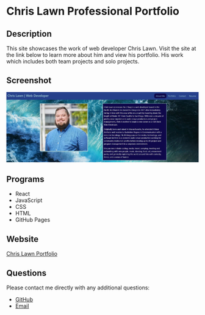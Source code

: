 # Chris Lawn Professional Portfolio 

## **Description**
This site showcases the work of web developer Chris Lawn.  Visit the site at the link below to learn more about him and view his portfolio.  His work which includes both team projects and solo projects.

## **Screenshot**
![Chris Lawn Portfolio screenshot](./src/assets/images/screenshot/chris-lawn-portfolio-screenshot.jpg)

## **Programs**
* React
* JavaScript
* CSS
* HTML
* GitHub Pages

## **Website**
[Chris Lawn Portfolio](https://christopherlawn.github.io/chris-lawn-portfolio/)

## **Questions**
Please contact me directly with any additional questions:
* [GitHub](https://github.com/ChristopherLawn)
* [Email](mailto:christopher.d.lawn@gmail.com)